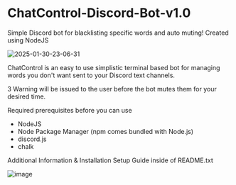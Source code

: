 # ChatControl-Discord-Bot-v1.0
Simple Discord bot for blacklisting specific words and auto muting! Created using NodeJS


![2025-01-30-23-06-31](https://github.com/user-attachments/assets/b1098385-a4da-46e9-8615-ffc4f0fd7025)

ChatControl is an easy to use simplistic terminal based bot for managing words you don't want sent to your
Discord text channels. 

3 Warning will be issued to the user before the bot mutes them for your desired time.

Required prerequisites before you can use

- NodeJS
- Node Package Manager (npm comes bundled with Node.js)
- discord.js
- chalk

Additional Information & Installation Setup Guide inside of README.txt

![image](https://github.com/user-attachments/assets/5c5a631a-cc03-45f0-85b3-05b44555bef6)
